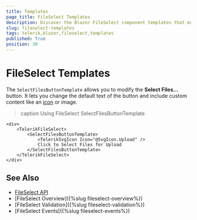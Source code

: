 ```yaml
---
title: Templates
page_title: FileSelect Templates
description: Discover the Blazor FileSelect component templates that enable you to customize the rendered button. The templates allow you to change the text and add custom content. 
slug: fileselect-templates
tags: telerik,blazor,fileselect,templates
published: True
position: 30
---
```


# FileSelect Templates

The `SelectFilesButtonTemplate` allows you to modify the **Select Files...** button. It lets you change the default text of the button and include custom content like an [icon](/blazor-ui/common-features/icons) or image.

>caption Using FileSelect SelectFilesButtonTemplate

```CSHTML
<div>
    <TelerikFileSelect>
        <SelectFilesButtonTemplate>
            <TelerikSvgIcon Icon="@SvgIcon.Upload" />
            Click to Select Files for Upload
        </SelectFilesButtonTemplate>
    </TelerikFileSelect>
</div>
```

## See Also

* [FileSelect API](/blazor-ui/api/Telerik.Blazor.Components.TelerikFileSelect)
* [FileSelect Overview]({%slug fileselect-overview%})
* [FileSelect Validation]({%slug fileselect-validation%})
* [FileSelect Events]({%slug fileselect-events%})